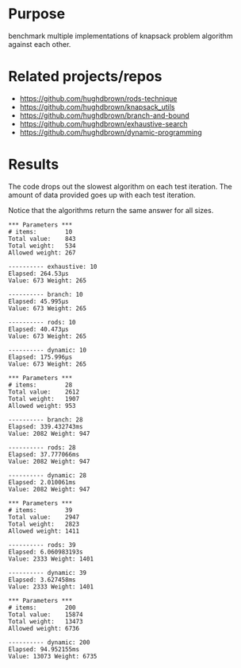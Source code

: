 # Purpose
benchmark multiple implementations of knapsack problem algorithm against each other.

# Related projects/repos
- https://github.com/hughdbrown/rods-technique
- https://github.com/hughdbrown/knapsack_utils
- https://github.com/hughdbrown/branch-and-bound
- https://github.com/hughdbrown/exhaustive-search
- https://github.com/hughdbrown/dynamic-programming

# Results
The code drops out the slowest algorithm on each test iteration. The amount of data provided goes up with each test iteration.

Notice that the algorithms return the same answer for all sizes.

```
*** Parameters ***
# items:        10
Total value:    843
Total weight:   534
Allowed weight: 267

---------- exhaustive: 10
Elapsed: 264.53µs
Value: 673 Weight: 265

---------- branch: 10
Elapsed: 45.995µs
Value: 673 Weight: 265

---------- rods: 10
Elapsed: 40.473µs
Value: 673 Weight: 265

---------- dynamic: 10
Elapsed: 175.996µs
Value: 673 Weight: 265

*** Parameters ***
# items:        28
Total value:    2612
Total weight:   1907
Allowed weight: 953

---------- branch: 28
Elapsed: 339.432743ms
Value: 2082 Weight: 947

---------- rods: 28
Elapsed: 37.777066ms
Value: 2082 Weight: 947

---------- dynamic: 28
Elapsed: 2.010061ms
Value: 2082 Weight: 947

*** Parameters ***
# items:        39
Total value:    2947
Total weight:   2823
Allowed weight: 1411

---------- rods: 39
Elapsed: 6.060983193s
Value: 2333 Weight: 1401

---------- dynamic: 39
Elapsed: 3.627458ms
Value: 2333 Weight: 1401

*** Parameters ***
# items:        200
Total value:    15874
Total weight:   13473
Allowed weight: 6736

---------- dynamic: 200
Elapsed: 94.952155ms
Value: 13073 Weight: 6735
```

